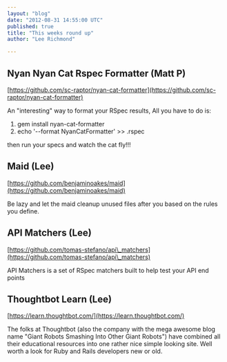 ```yaml
---
layout: "blog"
date: "2012-08-31 14:55:00 UTC"
published: true
title: "This weeks round up"
author: "Lee Richmond"

---
```


Nyan Nyan Cat Rspec Formatter (Matt P) ---------------------------------- [https://github.com/sc-raptor/nyan-cat-formatter](https://github.com/sc-raptor/nyan-cat-formatter)  An "interesting" way to format your RSpec results, All you have to do is:  1. gem install nyan-cat-formatter 2. echo '--format NyanCatFormatter' >> .rspec  then run your specs and watch the cat fly!!!  Maid (Lee) --------- [https://github.com/benjaminoakes/maid](https://github.com/benjaminoakes/maid)  Be lazy and let the maid cleanup unused files after you based on the rules you define.  API Matchers (Lee) ---------------- [https://github.com/tomas-stefano/api\_matchers](https://github.com/tomas-stefano/api\_matchers)  API Matchers is a set of RSpec matchers built to help test your API end points  Thoughtbot Learn (Lee) -------------------- [https://learn.thoughtbot.com/](https://learn.thoughtbot.com/)  The folks at Thoughtbot (also the company with the mega awesome blog name "Giant Robots Smashing Into Other Giant Robots") have combined all their educational resources into one rather nice simple looking site. Well worth a look for Ruby and Rails developers new or old.


